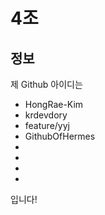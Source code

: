 # 4조 

## 정보 

제 Github 아이디는 

- HongRae-Kim
- krdevdory
- feature/yyj
- GithubOfHermes
-
-
-
-

입니다!
